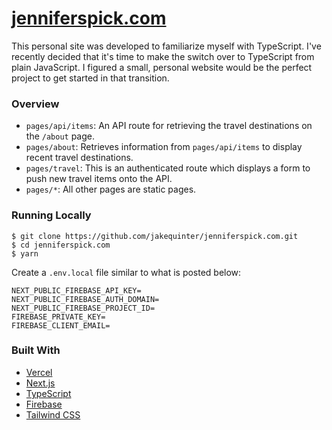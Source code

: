 # [jenniferspick.com](https://jenniferspick.com/)

This personal site was developed to familiarize myself with TypeScript. I've recently decided that it's time to make the switch over to TypeScript from plain JavaScript. I figured a small, personal website would be the perfect project to get started in that transition.

### Overview

- `pages/api/items`: An API route for retrieving the travel destinations on the `/about` page.
- `pages/about`: Retrieves information from `pages/api/items` to display recent travel destinations.
- `pages/travel`: This is an authenticated route which displays a form to push new travel items onto the API.
- `pages/*`: All other pages are static pages.

### Running Locally

```
$ git clone https://github.com/jakequinter/jenniferspick.com.git
$ cd jenniferspick.com
$ yarn
```

Create a `.env.local` file similar to what is posted below:

```
NEXT_PUBLIC_FIREBASE_API_KEY=
NEXT_PUBLIC_FIREBASE_AUTH_DOMAIN=
NEXT_PUBLIC_FIREBASE_PROJECT_ID=
FIREBASE_PRIVATE_KEY=
FIREBASE_CLIENT_EMAIL=
```

### Built With

- [Vercel](https://vercel.com/)
- [Next.js](https://nextjs.org/)
- [TypeScript](https://www.typescriptlang.org/)
- [Firebase](https://firebase.google.com/)
- [Tailwind CSS](https://tailwindcss.com/)
